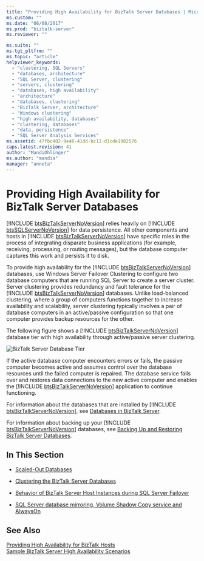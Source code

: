 ```yaml
---
title: "Providing High Availability for BizTalk Server Databases | Microsoft Docs"
ms.custom: ""
ms.date: "06/08/2017"
ms.prod: "biztalk-server"
ms.reviewer: ""

ms.suite: ""
ms.tgt_pltfrm: ""
ms.topic: "article"
helpviewer_keywords: 
  - "clustering, SQL Servers"
  - "databases, architecture"
  - "SQL Server, clustering"
  - "servers, clustering"
  - "databases, high availability"
  - "architecture"
  - "databases, clustering"
  - "BizTalk Server, architecture"
  - "Windows clustering"
  - "high availability, databases"
  - "clustering, databases"
  - "data, persistence"
  - "SQL Server Analysis Services"
ms.assetid: 47fbc402-9e46-41dd-bc12-d1cde1982576
caps.latest.revision: 41
author: "MandiOhlinger"
ms.author: "mandia"
manager: "anneta"
---
```

# Providing High Availability for BizTalk Server Databases
[!INCLUDE [btsBizTalkServerNoVersion](../includes/btsbiztalkservernoversion-md.md)] relies heavily on [!INCLUDE [btsSQLServerNoVersion](../includes/btssqlservernoversion-md.md)] for data persistence. All other components and hosts in [!INCLUDE [btsBizTalkServerNoVersion](../includes/btsbiztalkservernoversion-md.md)] have specific roles in the process of integrating disparate business applications (for example, receiving, processing, or routing messages), but the database computer captures this work and persists it to disk.  
  
 To provide high availability for the [!INCLUDE [btsBizTalkServerNoVersion](../includes/btsbiztalkservernoversion-md.md)] databases, use Windows Server Failover Clustering to configure two database computers that are running SQL Server to create a server cluster. Server clustering provides redundancy and fault tolerance for the [!INCLUDE [btsBizTalkServerNoVersion](../includes/btsbiztalkservernoversion-md.md)] databases. Unlike load-balanced clustering, where a group of computers functions together to increase availability and scalability, server clustering typically involves a pair of database computers in an active/passive configuration so that one computer provides backup resources for the other.  
  
 The following figure shows a [!INCLUDE [btsBizTalkServerNoVersion](../includes/btsbiztalkservernoversion-md.md)] database tier with high availability through active/passive server clustering.  
  
 ![BizTalk Server Database Tier](../core/media/tdi-highava-sqlcluster.gif "TDI_HighAva_SQLCluster")  
  
 If the active database computer encounters errors or fails, the passive computer becomes active and assumes control over the database resources until the failed computer is repaired. The database service fails over and restores data connections to the new active computer and enables the [!INCLUDE [btsBizTalkServerNoVersion](../includes/btsbiztalkservernoversion-md.md)] application to continue functioning.  
  
 For information about the databases that are installed by [!INCLUDE [btsBizTalkServerNoVersion](../includes/btsbiztalkservernoversion-md.md)], see [Databases in BizTalk Server](../core/databases-in-biztalk-server.md).  
  
 For information about backing up your [!INCLUDE [btsBizTalkServerNoVersion](../includes/btsbiztalkservernoversion-md.md)] databases, see [Backing Up and Restoring BizTalk Server Databases](../core/backing-up-and-restoring-biztalk-server-databases.md).  
  
## In This Section  
  
-   [Scaled-Out Databases](../core/scaled-out-databases.md)  
  
-   [Clustering the BizTalk Server Databases](../core/clustering-the-biztalk-server-databases1.md)  
  
-   [Behavior of BizTalk Server Host Instances during SQL Server Failover](../core/behavior-of-biztalk-server-host-instances-during-sql-server-failover.md)  
  
-   [SQL Server database mirroring, Volume Shadow Copy service and AlwaysOn](../core/sql-server-database-mirroring-volume-shadow-copy-service-and-alwayson.md)  
  
## See Also  
 [Providing High Availability for BizTalk Hosts](../core/providing-high-availability-for-biztalk-hosts.md)   
 [Sample BizTalk Server High Availability Scenarios](../core/sample-biztalk-server-high-availability-scenarios.md)